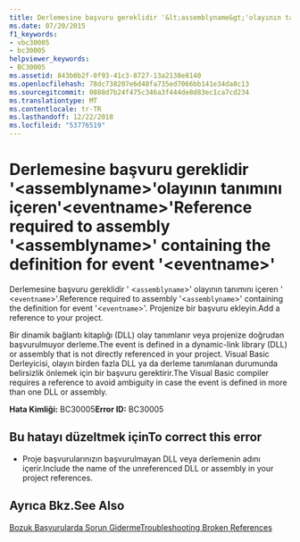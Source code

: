 ```yaml
---
title: Derlemesine başvuru gereklidir '&lt;assemblyname&gt;'olayının tanımını içeren'&lt;eventname&gt;'
ms.date: 07/20/2015
f1_keywords:
- vbc30005
- bc30005
helpviewer_keywords:
- BC30005
ms.assetid: 843b0b2f-0f93-41c3-8727-13a2138e8140
ms.openlocfilehash: 78dc738207e6d48fa735ed7066bb141e34da8c13
ms.sourcegitcommit: 0888d7b24f475c346a3f444de8d83ec1ca7cd234
ms.translationtype: MT
ms.contentlocale: tr-TR
ms.lasthandoff: 12/22/2018
ms.locfileid: "53776519"
---
```

# <a name="reference-required-to-assembly-ltassemblynamegt-containing-the-definition-for-event-lteventnamegt"></a><span data-ttu-id="f6367-102">Derlemesine başvuru gereklidir '&lt;assemblyname&gt;'olayının tanımını içeren'&lt;eventname&gt;'</span><span class="sxs-lookup"><span data-stu-id="f6367-102">Reference required to assembly '&lt;assemblyname&gt;' containing the definition for event '&lt;eventname&gt;'</span></span>
<span data-ttu-id="f6367-103">Derlemesine başvuru gereklidir ' <`assemblyname`>' olayının tanımını içeren ' <`eventname`>'.</span><span class="sxs-lookup"><span data-stu-id="f6367-103">Reference required to assembly '<`assemblyname`>' containing the definition for event '<`eventname`>'.</span></span> <span data-ttu-id="f6367-104">Projenize bir başvuru ekleyin.</span><span class="sxs-lookup"><span data-stu-id="f6367-104">Add a reference to your project.</span></span>  
  
 <span data-ttu-id="f6367-105">Bir dinamik bağlantı kitaplığı (DLL) olay tanımlanır veya projenize doğrudan başvurulmuyor derleme.</span><span class="sxs-lookup"><span data-stu-id="f6367-105">The event is defined in a dynamic-link library (DLL) or assembly that is not directly referenced in your project.</span></span> <span data-ttu-id="f6367-106">Visual Basic Derleyicisi, olayın birden fazla DLL ya da derleme tanımlanan durumunda belirsizlik önlemek için bir başvuru gerektirir.</span><span class="sxs-lookup"><span data-stu-id="f6367-106">The Visual Basic compiler requires a reference to avoid ambiguity in case the event is defined in more than one DLL or assembly.</span></span>  
  
 <span data-ttu-id="f6367-107">**Hata Kimliği:** BC30005</span><span class="sxs-lookup"><span data-stu-id="f6367-107">**Error ID:** BC30005</span></span>  
  
## <a name="to-correct-this-error"></a><span data-ttu-id="f6367-108">Bu hatayı düzeltmek için</span><span class="sxs-lookup"><span data-stu-id="f6367-108">To correct this error</span></span>  
  
-   <span data-ttu-id="f6367-109">Proje başvurularınızın başvurulmayan DLL veya derlemenin adını içerir.</span><span class="sxs-lookup"><span data-stu-id="f6367-109">Include the name of the unreferenced DLL or assembly in your project references.</span></span>  
  
## <a name="see-also"></a><span data-ttu-id="f6367-110">Ayrıca Bkz.</span><span class="sxs-lookup"><span data-stu-id="f6367-110">See Also</span></span>  
 [<span data-ttu-id="f6367-111">Bozuk Başvurularda Sorun Giderme</span><span class="sxs-lookup"><span data-stu-id="f6367-111">Troubleshooting Broken References</span></span>](/visualstudio/ide/troubleshooting-broken-references)
